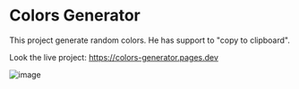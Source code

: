 # Colors Generator
This project generate random colors. He has support to "copy to clipboard".

Look the live project:
https://colors-generator.pages.dev

![image](https://user-images.githubusercontent.com/12834525/145702660-fffd6462-3207-4be4-b22a-2aa94c24ed5c.png)
